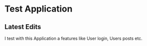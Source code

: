 # Test Application

## Latest Edits

I test with this Application a features like User login, Users posts etc.
